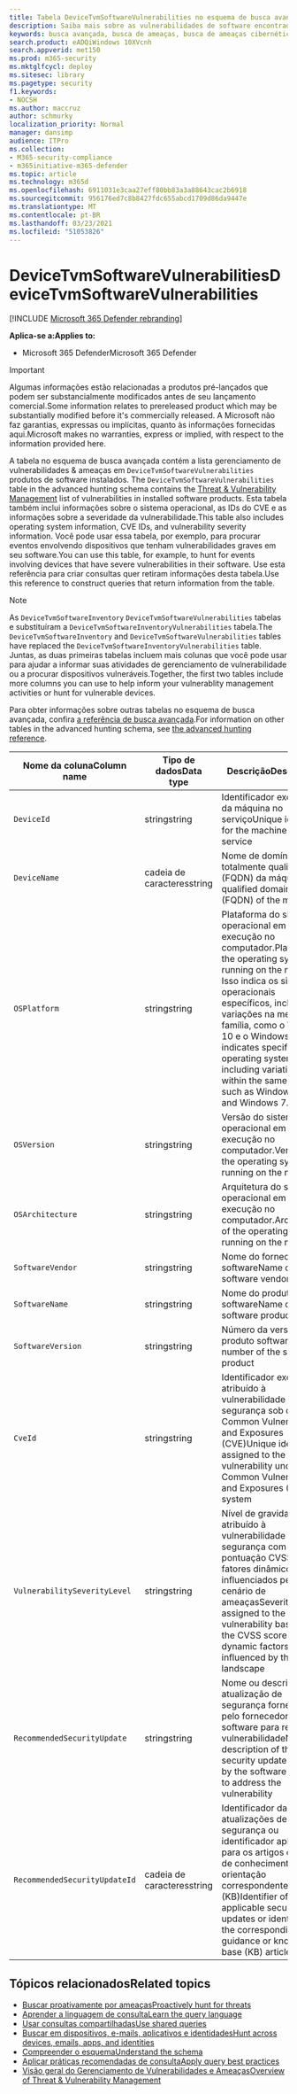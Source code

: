 ```yaml
---
title: Tabela DeviceTvmSoftwareVulnerabilities no esquema de busca avançado
description: Saiba mais sobre as vulnerabilidades de software encontradas em dispositivos e a lista de atualizações de segurança disponíveis que abordam cada vulnerabilidade na tabela DeviceTvmSoftwareVulnerabilities do esquema de busca avançado.
keywords: busca avançada, busca de ameaças, busca de ameaças cibernéticas, proteção contra ameaças da Microsoft, microsoft 365, mtp, m365, pesquisa, consulta, telemetria, referência de esquema, kusto, tabela, coluna, tipo de dados, descrição, gerenciamento de vulnerabilidades & ameaça, TVM, gerenciamento de dispositivos, software, inventário, vulnerabilidades, ID da CVE, OS DeviceTvmSoftwareInventoryVulnerabilities
search.product: eADQiWindows 10XVcnh
search.appverid: met150
ms.prod: m365-security
ms.mktglfcycl: deploy
ms.sitesec: library
ms.pagetype: security
f1.keywords:
- NOCSH
ms.author: maccruz
author: schmurky
localization_priority: Normal
manager: dansimp
audience: ITPro
ms.collection:
- M365-security-compliance
- m365initiative-m365-defender
ms.topic: article
ms.technology: m365d
ms.openlocfilehash: 6911031e3caa27eff80bb83a3a88643cac2b6918
ms.sourcegitcommit: 956176ed7c8b8427fdc655abcd1709d86da9447e
ms.translationtype: MT
ms.contentlocale: pt-BR
ms.lasthandoff: 03/23/2021
ms.locfileid: "51053826"
---
```

# <a name="devicetvmsoftwarevulnerabilities"></a><span data-ttu-id="b4298-104">DeviceTvmSoftwareVulnerabilities</span><span class="sxs-lookup"><span data-stu-id="b4298-104">DeviceTvmSoftwareVulnerabilities</span></span>

[!INCLUDE [Microsoft 365 Defender rebranding](../includes/microsoft-defender.md)]


<span data-ttu-id="b4298-105">**Aplica-se a:**</span><span class="sxs-lookup"><span data-stu-id="b4298-105">**Applies to:**</span></span>
- <span data-ttu-id="b4298-106">Microsoft 365 Defender</span><span class="sxs-lookup"><span data-stu-id="b4298-106">Microsoft 365 Defender</span></span>

>[!IMPORTANT]
> <span data-ttu-id="b4298-107">Algumas informações estão relacionadas a produtos pré-lançados que podem ser substancialmente modificados antes de seu lançamento comercial.</span><span class="sxs-lookup"><span data-stu-id="b4298-107">Some information relates to prereleased product which may be substantially modified before it's commercially released.</span></span> <span data-ttu-id="b4298-108">A Microsoft não faz garantias, expressas ou implícitas, quanto às informações fornecidas aqui.</span><span class="sxs-lookup"><span data-stu-id="b4298-108">Microsoft makes no warranties, express or implied, with respect to the information provided here.</span></span>

<span data-ttu-id="b4298-109">A tabela no esquema de busca avançada contém a lista gerenciamento de vulnerabilidades & ameaças em `DeviceTvmSoftwareVulnerabilities` produtos de software instalados. [](/windows/security/threat-protection/microsoft-defender-atp/next-gen-threat-and-vuln-mgt)</span><span class="sxs-lookup"><span data-stu-id="b4298-109">The `DeviceTvmSoftwareVulnerabilities` table in the advanced hunting schema contains the [Threat & Vulnerability Management](/windows/security/threat-protection/microsoft-defender-atp/next-gen-threat-and-vuln-mgt) list of vulnerabilities in installed software products.</span></span> <span data-ttu-id="b4298-110">Esta tabela também inclui informações sobre o sistema operacional, as IDs do CVE e as informações sobre a severidade da vulnerabilidade.</span><span class="sxs-lookup"><span data-stu-id="b4298-110">This table also includes operating system information, CVE IDs, and vulnerability severity information.</span></span> <span data-ttu-id="b4298-111">Você pode usar essa tabela, por exemplo, para procurar eventos envolvendo dispositivos que tenham vulnerabilidades graves em seu software.</span><span class="sxs-lookup"><span data-stu-id="b4298-111">You can use this table, for example, to hunt for events involving devices that have severe vulnerabilities in their software.</span></span> <span data-ttu-id="b4298-112">Use esta referência para criar consultas quer retiram informações desta tabela.</span><span class="sxs-lookup"><span data-stu-id="b4298-112">Use this reference to construct queries that return information from the table.</span></span>

>[!NOTE]
> <span data-ttu-id="b4298-113">As `DeviceTvmSoftwareInventory` `DeviceTvmSoftwareVulnerabilities` tabelas e substituíram a `DeviceTvmSoftwareInventoryVulnerabilities` tabela.</span><span class="sxs-lookup"><span data-stu-id="b4298-113">The `DeviceTvmSoftwareInventory` and `DeviceTvmSoftwareVulnerabilities` tables have replaced the `DeviceTvmSoftwareInventoryVulnerabilities` table.</span></span> <span data-ttu-id="b4298-114">Juntas, as duas primeiras tabelas incluem mais colunas que você pode usar para ajudar a informar suas atividades de gerenciamento de vulnerabilidade ou a procurar dispositivos vulneráveis.</span><span class="sxs-lookup"><span data-stu-id="b4298-114">Together, the first two tables include more columns you can use to help inform your vulnerablity management activities or hunt for vulnerable devices.</span></span>

<span data-ttu-id="b4298-115">Para obter informações sobre outras tabelas no esquema de busca avançada, confira [a referência de busca avançada](advanced-hunting-schema-tables.md).</span><span class="sxs-lookup"><span data-stu-id="b4298-115">For information on other tables in the advanced hunting schema, see [the advanced hunting reference](advanced-hunting-schema-tables.md).</span></span>

| <span data-ttu-id="b4298-116">Nome da coluna</span><span class="sxs-lookup"><span data-stu-id="b4298-116">Column name</span></span> | <span data-ttu-id="b4298-117">Tipo de dados</span><span class="sxs-lookup"><span data-stu-id="b4298-117">Data type</span></span> | <span data-ttu-id="b4298-118">Descrição</span><span class="sxs-lookup"><span data-stu-id="b4298-118">Description</span></span> |
|-------------|-----------|-------------|
| `DeviceId` | <span data-ttu-id="b4298-119">string</span><span class="sxs-lookup"><span data-stu-id="b4298-119">string</span></span> | <span data-ttu-id="b4298-120">Identificador exclusivo da máquina no serviço</span><span class="sxs-lookup"><span data-stu-id="b4298-120">Unique identifier for the machine in the service</span></span> |
| `DeviceName` | <span data-ttu-id="b4298-121">cadeia de caracteres</span><span class="sxs-lookup"><span data-stu-id="b4298-121">string</span></span> | <span data-ttu-id="b4298-122">Nome de domínio totalmente qualificado (FQDN) da máquina</span><span class="sxs-lookup"><span data-stu-id="b4298-122">Fully qualified domain name (FQDN) of the machine</span></span> |
| `OSPlatform` | <span data-ttu-id="b4298-123">string</span><span class="sxs-lookup"><span data-stu-id="b4298-123">string</span></span> | <span data-ttu-id="b4298-124">Plataforma do sistema operacional em execução no computador.</span><span class="sxs-lookup"><span data-stu-id="b4298-124">Platform of the operating system running on the machine.</span></span> <span data-ttu-id="b4298-125">Isso indica os sistemas operacionais específicos, incluindo variações na mesma família, como o Windows 10 e o Windows 7.</span><span class="sxs-lookup"><span data-stu-id="b4298-125">This indicates specific operating systems, including variations within the same family, such as Windows 10 and Windows 7.</span></span> |
| `OSVersion` | <span data-ttu-id="b4298-126">string</span><span class="sxs-lookup"><span data-stu-id="b4298-126">string</span></span> | <span data-ttu-id="b4298-127">Versão do sistema operacional em execução no computador.</span><span class="sxs-lookup"><span data-stu-id="b4298-127">Version of the operating system running on the machine</span></span> |
| `OSArchitecture` | <span data-ttu-id="b4298-128">string</span><span class="sxs-lookup"><span data-stu-id="b4298-128">string</span></span> | <span data-ttu-id="b4298-129">Arquitetura do sistema operacional em execução no computador.</span><span class="sxs-lookup"><span data-stu-id="b4298-129">Architecture of the operating system running on the machine</span></span> |
| `SoftwareVendor` | <span data-ttu-id="b4298-130">string</span><span class="sxs-lookup"><span data-stu-id="b4298-130">string</span></span> | <span data-ttu-id="b4298-131">Nome do fornecedor de software</span><span class="sxs-lookup"><span data-stu-id="b4298-131">Name of the software vendor</span></span> |
| `SoftwareName` | <span data-ttu-id="b4298-132">string</span><span class="sxs-lookup"><span data-stu-id="b4298-132">string</span></span> | <span data-ttu-id="b4298-133">Nome do produto de software</span><span class="sxs-lookup"><span data-stu-id="b4298-133">Name of the software product</span></span> |
| `SoftwareVersion` | <span data-ttu-id="b4298-134">string</span><span class="sxs-lookup"><span data-stu-id="b4298-134">string</span></span> | <span data-ttu-id="b4298-135">Número da versão do produto software</span><span class="sxs-lookup"><span data-stu-id="b4298-135">Version number of the software product</span></span> |
| `CveId` | <span data-ttu-id="b4298-136">string</span><span class="sxs-lookup"><span data-stu-id="b4298-136">string</span></span> | <span data-ttu-id="b4298-137">Identificador exclusivo atribuído à vulnerabilidade de segurança sob o sistema Common Vulnerabilities and Exposures (CVE)</span><span class="sxs-lookup"><span data-stu-id="b4298-137">Unique identifier assigned to the security vulnerability under the Common Vulnerabilities and Exposures (CVE) system</span></span> |
| `VulnerabilitySeverityLevel` | <span data-ttu-id="b4298-138">string</span><span class="sxs-lookup"><span data-stu-id="b4298-138">string</span></span> | <span data-ttu-id="b4298-139">Nível de gravidade atribuído à vulnerabilidade de segurança com base na pontuação CVSS e fatores dinâmicos influenciados pelo cenário de ameaças</span><span class="sxs-lookup"><span data-stu-id="b4298-139">Severity level assigned to the security vulnerability based on the CVSS score and dynamic factors influenced by the threat landscape</span></span> |
| `RecommendedSecurityUpdate` | <span data-ttu-id="b4298-140">string</span><span class="sxs-lookup"><span data-stu-id="b4298-140">string</span></span> | <span data-ttu-id="b4298-141">Nome ou descrição da atualização de segurança fornecida pelo fornecedor de software para resolver a vulnerabilidade</span><span class="sxs-lookup"><span data-stu-id="b4298-141">Name or description of the security update provided by the software vendor to address the vulnerability</span></span> |
| `RecommendedSecurityUpdateId` | <span data-ttu-id="b4298-142">cadeia de caracteres</span><span class="sxs-lookup"><span data-stu-id="b4298-142">string</span></span> | <span data-ttu-id="b4298-143">Identificador das atualizações de segurança ou identificador aplicáveis para os artigos de base de conhecimento ou orientação correspondentes (KB)</span><span class="sxs-lookup"><span data-stu-id="b4298-143">Identifier of the applicable security updates or identifier for the corresponding guidance or knowledge base (KB) articles</span></span> |



## <a name="related-topics"></a><span data-ttu-id="b4298-144">Tópicos relacionados</span><span class="sxs-lookup"><span data-stu-id="b4298-144">Related topics</span></span>

- [<span data-ttu-id="b4298-145">Buscar proativamente por ameaças</span><span class="sxs-lookup"><span data-stu-id="b4298-145">Proactively hunt for threats</span></span>](advanced-hunting-overview.md)
- [<span data-ttu-id="b4298-146">Aprender a linguagem de consulta</span><span class="sxs-lookup"><span data-stu-id="b4298-146">Learn the query language</span></span>](advanced-hunting-query-language.md)
- [<span data-ttu-id="b4298-147">Usar consultas compartilhadas</span><span class="sxs-lookup"><span data-stu-id="b4298-147">Use shared queries</span></span>](advanced-hunting-shared-queries.md)
- [<span data-ttu-id="b4298-148">Buscar em dispositivos, e-mails, aplicativos e identidades</span><span class="sxs-lookup"><span data-stu-id="b4298-148">Hunt across devices, emails, apps, and identities</span></span>](advanced-hunting-query-emails-devices.md)
- [<span data-ttu-id="b4298-149">Compreender o esquema</span><span class="sxs-lookup"><span data-stu-id="b4298-149">Understand the schema</span></span>](advanced-hunting-schema-tables.md)
- [<span data-ttu-id="b4298-150">Aplicar práticas recomendadas de consulta</span><span class="sxs-lookup"><span data-stu-id="b4298-150">Apply query best practices</span></span>](advanced-hunting-best-practices.md)
- [<span data-ttu-id="b4298-151">Visão geral do Gerenciamento de Vulnerabilidades e Ameaças</span><span class="sxs-lookup"><span data-stu-id="b4298-151">Overview of Threat & Vulnerability Management</span></span>](/windows/security/threat-protection/microsoft-defender-atp/next-gen-threat-and-vuln-mgt)